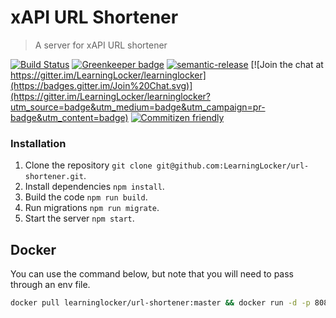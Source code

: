 # xAPI URL Shortener
> A server for xAPI URL shortener

[![Build Status](https://travis-ci.org/LearningLocker/url-shortener.svg?branch=master)](https://travis-ci.org/LearningLocker/url-shortener)
[![Greenkeeper badge](https://badges.greenkeeper.io/LearningLocker/url-shortener.svg)](https://greenkeeper.io/)
[![semantic-release](https://img.shields.io/badge/%20%20%F0%9F%93%A6%F0%9F%9A%80-semantic--release-e10079.svg)](https://github.com/semantic-release/semantic-release)
[![Join the chat at https://gitter.im/LearningLocker/learninglocker](https://badges.gitter.im/Join%20Chat.svg)](https://gitter.im/LearningLocker/learninglocker?utm_source=badge&utm_medium=badge&utm_campaign=pr-badge&utm_content=badge)
[![Commitizen friendly](https://img.shields.io/badge/commitizen-friendly-brightgreen.svg)](http://commitizen.github.io/cz-cli/)


### Installation
1. Clone the repository `git clone git@github.com:LearningLocker/url-shortener.git`.
1. Install dependencies `npm install`.
1. Build the code `npm run build`.
1. Run migrations `npm run migrate`.
1. Start the server `npm start`.

## Docker
You can use the command below, but note that you will need to pass through an env file.

```sh
docker pull learninglocker/url-shortener:master && docker run -d -p 8080:80 --name app learninglocker/url-shortener:master && docker ps -a
```
